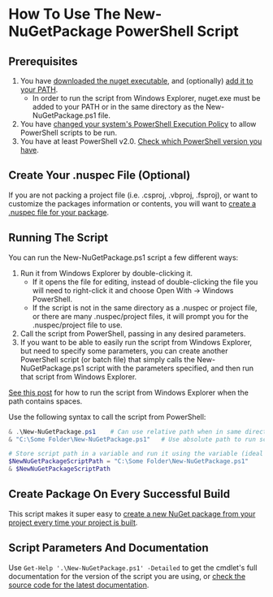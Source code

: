 # How To Use The New-NuGetPackage PowerShell Script


## Prerequisites

1. You have [downloaded the nuget executable](https://github.com/NuGet/Home/releases), and (optionally) [add it to your PATH](AddNuGetExeToYourPATH.md).
	* In order to run the script from Windows Explorer, nuget.exe must be added to your PATH or in the same directory as the New-NuGetPackage.ps1 file.
1. You have [changed your system's PowerShell Execution Policy](CheckAndChangePowerShellsExecutionPolicy.md) to allow PowerShell scripts to be run.
1. You have at least PowerShell v2.0.  [Check which PowerShell version you have](CheckWhichVersionOfPowerShellYouHaveInstalled.md).


## Create Your .nuspec File (Optional)

If you are not packing a project file (i.e. .csproj, .vbproj, .fsproj), or want to customize the packages information or contents, you will want to [create a .nuspec file for your package](CreateANuspecFileForYourPackage.md).


## Running The Script

You can run the New-NuGetPackage.ps1 script a few different ways:

1. Run it from Windows Explorer by double-clicking it.
	* If it opens the file for editing, instead of double-clicking the file you will need to right-click it and choose Open With -> Windows PowerShell.
	* If the script is not in the same directory as a .nuspec or project file, or there are many .nuspec/project files, it will prompt you for the .nuspec/project file to use.
1. Call the script from PowerShell, passing in any desired parameters.
1. If you want to be able to easily run the script from Windows Explorer, but need to specify some parameters, you can create another PowerShell script (or batch file) that simply calls the New-NuGetPackage.ps1 script with the parameters specified, and then run that script from Windows Explorer.

[See this post](http://blog.danskingdom.com/fix-problem-where-windows-powershell-cannot-run-script-whose-path-contains-spaces/) for how to run the script from Windows Explorer when the path contains spaces.

Use the following syntax to call the script from PowerShell:

```PowerShell
& .\New-NuGetPackage.ps1    # Can use relative path when in same directory as the script.
& "C:\Some Folder\New-NuGetPackage.ps1"   # Use absolute path to run script from anywhere.

# Store script path in a variable and run it using the variable (ideal if running script more than once).
$NewNuGetPackageScriptPath = "C:\Some Folder\New-NuGetPackage.ps1"
& $NewNuGetPackageScriptPath
```


## Create Package On Every Successful Build

This script makes it super easy to [create a new NuGet package from your project every time your project is built](NuGetPackageToCreateANuGetPackageFromYourProjectAfterEveryBuild.md).


## Script Parameters And Documentation

Use `Get-Help '.\New-NuGetPackage.ps1' -Detailed` to get the cmdlet's full documentation for the version of the script you are using, or [check the source code for the latest documentation](../src/New-NuGetPackage.ps1).
